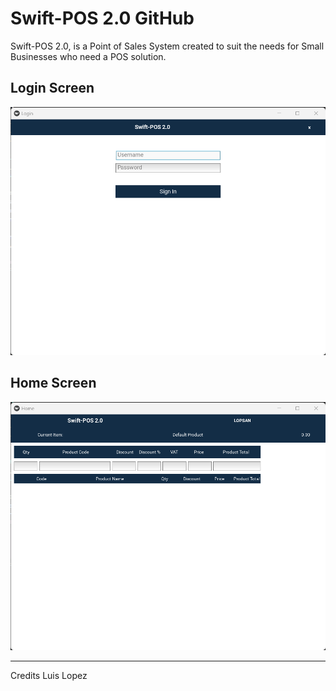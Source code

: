 # Swift-POS 2.0 GitHub

Swift-POS 2.0, is a Point of Sales System created to suit the needs for Small Businesses who need a POS solution. 

## Login Screen
[![Login Screen](Snapshots\Login_Screen.jpg)](https://github.com/lopsan-admin/swift-pos/blob/60d38a955215ae61268cbc4140d0927e6163d352/Snapshots/Home_Screen.jpg
)

## Home Screen
![Home Screen](Snapshots\Home_Screen.jpg)

---

Credits Luis Lopez
